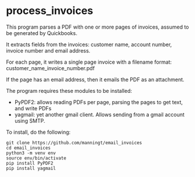 # process_invoices

This program parses a PDF with one or more pages of invoices, assumed to be generated by Quickbooks.

It extracts fields from the invoices: customer name, account number, invoice number and email address.

For each page, it writes a single page invoice with a filename format: customer_name_invoice_number.pdf

If the page has an email address, then it emails the PDF as an attachment.

The program requires these modules to be installed:
* PyPDF2: allows reading PDFs per page, parsing the pages to get text, and write PDFs
* yagmail: yet another gmail client.  Allows sending from a gmail account using SMTP.

To install, do the following:
```
git clone https://github.com/manningt/email_invoices
cd email_invoices
python3 -m venv env
source env/bin/activate
pip install PyPDF2
pip install yagmail
```
